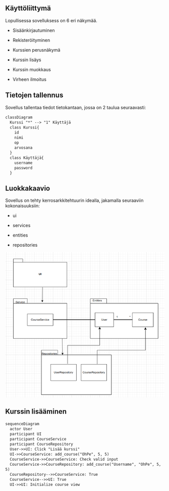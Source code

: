 ## Käyttöliittymä

Lopullisessa sovelluksess on 6 eri näkymää.

- Sisäänkirjautuminen

- Rekisteröityminen

- Kurssien perusnäkymä

- Kurssin lisäys

- Kurssin muokkaus

- Virheen ilmoitus

## Tietojen tallennus

Sovellus tallentaa tiedot tietokantaan, jossa on 2 taulua seuraavasti:

```mermaid
classDiagram
  Kurssi "*" --> "1" Käyttäjä
  class Kurssi{
    id
    nimi
    op
    arvosana
  }
  class Käyttäjä{
    username
    password
  }
```

## Luokkakaavio

Sovellus on tehty kerrosarkkitehtuurin idealla, jakamalla seuraaviin kokonaisuuksiin:

- ui

- services

- entities

- repositories

![luokkakaavio](./images/luokkakaavio.png)

## Kurssin lisääminen

```mermaid
sequenceDiagram
  actor User
  participant UI
  participant CourseService
  participant CourseRepository
  User->>UI: Click "Lisää kurssi"
  UI->>CourseService: add_course("OhPe", 5, 5)
  CourseService->>CourseService: Check valid input
  CourseService->>CourseRepository: add_course("Username", "OhPe", 5, 5)
  CourseRepository-->>CourseService: True
  CourseService-->>UI: True
  UI->>UI: Initialize course view
```
  
  
